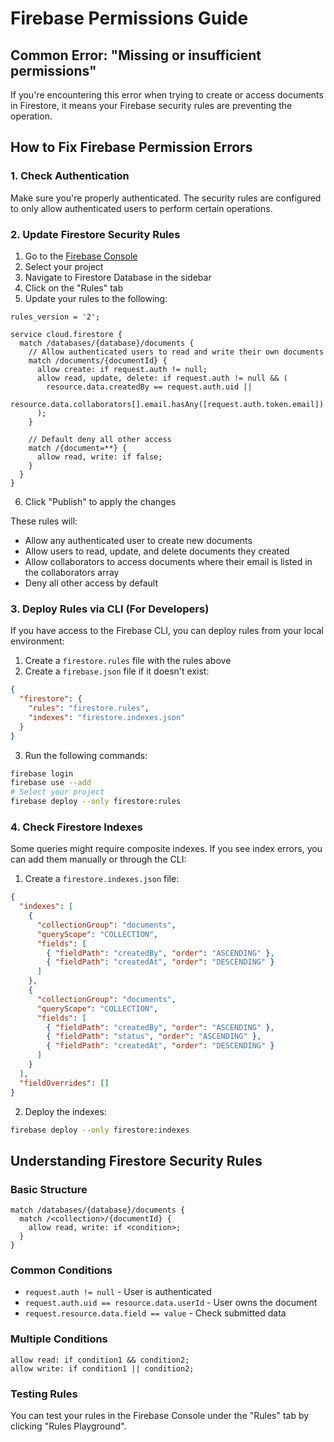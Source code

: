 # Firebase Permissions Guide

## Common Error: "Missing or insufficient permissions"

If you're encountering this error when trying to create or access documents in Firestore, it means your Firebase security rules are preventing the operation.

## How to Fix Firebase Permission Errors

### 1. Check Authentication

Make sure you're properly authenticated. The security rules are configured to only allow authenticated users to perform certain operations.

### 2. Update Firestore Security Rules

1. Go to the [Firebase Console](https://console.firebase.google.com/)
2. Select your project
3. Navigate to Firestore Database in the sidebar
4. Click on the "Rules" tab
5. Update your rules to the following:

```
rules_version = '2';

service cloud.firestore {
  match /databases/{database}/documents {
    // Allow authenticated users to read and write their own documents
    match /documents/{documentId} {
      allow create: if request.auth != null;
      allow read, update, delete: if request.auth != null && (
        resource.data.createdBy == request.auth.uid || 
        resource.data.collaborators[].email.hasAny([request.auth.token.email])
      );
    }
    
    // Default deny all other access
    match /{document=**} {
      allow read, write: if false;
    }
  }
}
```

6. Click "Publish" to apply the changes

These rules will:
- Allow any authenticated user to create new documents
- Allow users to read, update, and delete documents they created
- Allow collaborators to access documents where their email is listed in the collaborators array
- Deny all other access by default

### 3. Deploy Rules via CLI (For Developers)

If you have access to the Firebase CLI, you can deploy rules from your local environment:

1. Create a `firestore.rules` file with the rules above
2. Create a `firebase.json` file if it doesn't exist:

```json
{
  "firestore": {
    "rules": "firestore.rules",
    "indexes": "firestore.indexes.json"
  }
}
```

3. Run the following commands:

```bash
firebase login
firebase use --add
# Select your project
firebase deploy --only firestore:rules
```

### 4. Check Firestore Indexes

Some queries might require composite indexes. If you see index errors, you can add them manually or through the CLI:

1. Create a `firestore.indexes.json` file:

```json
{
  "indexes": [
    {
      "collectionGroup": "documents",
      "queryScope": "COLLECTION",
      "fields": [
        { "fieldPath": "createdBy", "order": "ASCENDING" },
        { "fieldPath": "createdAt", "order": "DESCENDING" }
      ]
    },
    {
      "collectionGroup": "documents",
      "queryScope": "COLLECTION",
      "fields": [
        { "fieldPath": "createdBy", "order": "ASCENDING" },
        { "fieldPath": "status", "order": "ASCENDING" },
        { "fieldPath": "createdAt", "order": "DESCENDING" }
      ]
    }
  ],
  "fieldOverrides": []
}
```

2. Deploy the indexes:

```bash
firebase deploy --only firestore:indexes
```

## Understanding Firestore Security Rules

### Basic Structure

```
match /databases/{database}/documents {
  match /<collection>/{documentId} {
    allow read, write: if <condition>;
  }
}
```

### Common Conditions

- `request.auth != null` - User is authenticated
- `request.auth.uid == resource.data.userId` - User owns the document
- `request.resource.data.field == value` - Check submitted data

### Multiple Conditions

```
allow read: if condition1 && condition2;
allow write: if condition1 || condition2;
```

### Testing Rules

You can test your rules in the Firebase Console under the "Rules" tab by clicking "Rules Playground". 